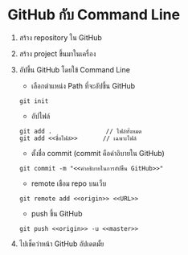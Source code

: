 # GitHub กับ Command Line

1. สร้าง repository ใน GitHub
2. สร้าง project ขึ้นมาในเครื่อง
3. อัปขึ้น GitHub โดยใข้ Command Line
    - เลือกตำแหน่ง Path ที่จะอัปขึ้น GitHub
    ```
    git init
    ```
    
    - อัปไฟล์ 
    ```
    git add .               // ไฟล์ทั้งหมด
    git add <<ชื่อไฟล์>>       // เฉพาะไฟล์
    ```

    - ตั้งชื่อ commit (commit คือคำอิบายใน GitHub)
    ```
    git commit -m "<<คำอธิบายในการอัปขึ้น GitHub>>"
    ```

    - remote เชือม repo บนเว็บ
    ```
    git remote add <<origin>> <<URL>>
    ```

    - push ขึ้น GitHub
    ```
    git push <<origin>> -u <<master>>
    ```

4. ไปเช็คว่าหน้า GitHub อัปเดตมั้ย